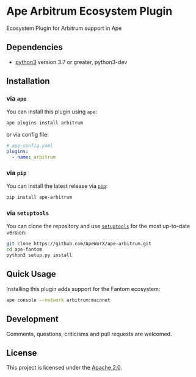 # Ape Arbitrum Ecosystem Plugin

Ecosystem Plugin for Arbitrum support in Ape

## Dependencies

* [python3](https://www.python.org/downloads) version 3.7 or greater, python3-dev

## Installation

### via `ape`

You can install this plugin using `ape`:

```bash
ape plugins install arbitrum
```

or via config file:

```yaml
# ape-config.yaml
plugins:
  - name: arbitrum
```

### via `pip`

You can install the latest release via [`pip`](https://pypi.org/project/pip/):

```bash
pip install ape-arbitrum
```

### via `setuptools`

You can clone the repository and use [`setuptools`](https://github.com/pypa/setuptools) for the most up-to-date version:

```bash
git clone https://github.com/ApeWorX/ape-arbitrum.git
cd ape-fantom
python3 setup.py install
```

## Quick Usage

Installing this plugin adds support for the Fantom ecosystem:

```bash
ape console --network arbitrum:mainnet
```

## Development

Comments, questions, criticisms and pull requests are welcomed.

## License

This project is licensed under the [Apache 2.0](LICENSE).
